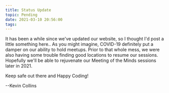 ```yaml
---
title: Status Update
topic: Pending
date: 2021-03-10 20:56:00
tags:
---
```


It has been a while since we've updated our website, so I thought I'd post a little something here..  As you might imagine, COVID-19 definitely put a damper on our ability to hold meetups.  Prior to that whole mess, we were also having some trouble finding good locations to resume our sessions.  Hopefully we'll be able to rejuvenate our Meeting of the Minds sessions later in 2021.  

<!-- more -->

Keep safe out there and Happy Coding!  

--Kevin Collins
